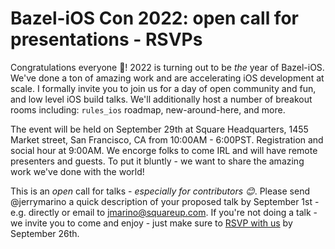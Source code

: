 # Bazel-iOS Con 2022: open call for presentations - RSVPs

Congratulations everyone 🎉! 2022 is turning out to be _the_ year of Bazel-iOS.
We've done a ton of amazing work and are accelerating iOS development at scale.
I formally invite you to join us for a day of open community and fun, and low level
iOS build talks. We'll additionally host a number of breakout rooms including:
`rules_ios` roadmap, new-around-here, and more.

The event will be held on September 29th at Square Headquarters, 1455 Market
street, San Francisco, CA from 10:00AM - 6:00PST. Registration and social hour
at 9:00AM. We encorge folks to come IRL and will have remote presenters and
guests. To put it bluntly - we want to share the amazing work we've done with
the world!

This is an _open_ call for talks - _especially for contributors 😊_. Please send
@jerrymarino a quick description of your proposed talk by September 1st - e.g.
directly or email to jmarino@squareup.com. If you're not doing a talk - we
invite you to come and enjoy - just make sure to [RSVP with us](https://docs.google.com/forms/d/e/1FAIpQLScs_lvv8ZTR6QUWyaOBeu1LF_l0uZD58PvIY7xD5Pehzn20yg/viewform)
by September 26th.
